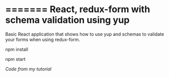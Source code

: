=======
React, redux-form with schema validation using yup
=======

Basic React application that shows how to use yup and schemas to validate your forms when using redux-form.

npm install

npm start

*Code from my tutorial*

